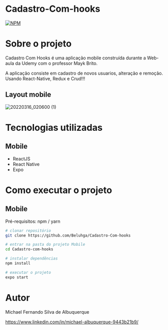# Cadastro-Com-hooks

[![NPM](https://img.shields.io/npm/l/react)](https://github.com/Beluhga/Cadastro-Com-hooks/blob/main/LICENSE) 

# Sobre o projeto

Cadastro Com Hooks é uma aplicação mobile construída durante a Web-aula da Udemy com o professor Mayk Brito.

A aplicação consiste em cadastro de novos usuarios, alteração e remoção. Usando React-Native, Redux e Crud!!!

## Layout mobile

![20220316_020600 (1)](https://user-images.githubusercontent.com/82901722/158523399-ddc1467f-8625-4724-a1fb-d231b3ea9ba6.gif)



# Tecnologias utilizadas

## Mobile

- ReactJS
- React Native
- Expo

# Como executar o projeto

## Mobile
Pré-requisitos: npm / yarn

```bash
# clonar repositório
git clone https://github.com/Beluhga/Cadastro-Com-hooks

# entrar na pasta do projeto Mobile
cd Cadastro-com-hooks

# instalar dependências
npm install

# executar o projeto
expo start
```

# Autor

Michael Fernando Silva de Albuquerque

https://www.linkedin.com/in/michael-albuquerque-9443b21b9/
